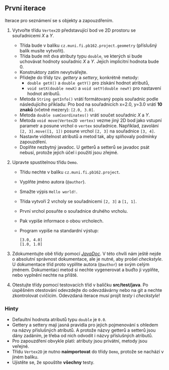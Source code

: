 ## První iterace

Iterace pro seznámení se s objekty a zapouzdřením.

1.  Vytvořte třídu `Vertex2D` představující bod ve 2D prostoru se souřadnicemi *X* a *Y*.
    *   Třída bude v balíku `cz.muni.fi.pb162.project.geometry` (příslušný balík musíte vytvořit).
    *   Třída bude mít dva atributy typu `double`, ve kterých si bude uchovávat hodnoty souřadnic *X* a *Y*.
        Jejich implicitní hodnota bude 0.
    *   Konstruktory zatím nevytvářejte.
    *   Přidejte do třídy tzv. _gettery_ a _settery_, konkrétně metody:
        *   `double getX()` a `double getY()` pro získání hodnot atributů,
        *   `void setX(double newX)` a `void setY(double newY)` pro nastavení hodnot atributů.
    *   Metoda `String getInfo()` vrátí formátovaný popis souřadnic podle následujícího příkladu:
        Pro bod na souřadnicích x=2.0, y=3.0 vrátí **10 znaků** (včetně mezery):
        `[2.0, 3.0]`.
    *   Metoda `double sumCoordinates()` vrátí součet souřadnic *X* a *Y*.
    *   Metoda `void move(Vertex2D vertex)` vezme jiný 2D bod jako vstupní parametr a posune vrchol o `vertex` souřadnice.
        Například, zavolání `[2, 3].move([1, 1])` posune vrchol `[2, 3]` na souřadnice `[3, 4]`.
    *   Nastavte viditelnost atributů a metod tak, aby splňovaly podmínky zapouzdření.
    *   Doplňte nezbytný javadoc. U getterů a setterů se javadoc psát nebusí, protože jejich účel i použití jsou zřejmé.

2.  Upravte spustitelnou třídu `Demo`.
    *   Třídu nechte v balíku `cz.muni.fi.pb162.project`.
    *   Vyplňte jméno autora (`@author`).
    *   Smažte výpis `Hello world!`.
    *   Třída vytvoří 2 vrcholy se souřadnicemi `[2, 3]` a `[1, 1]`.
    *   První vrchol posuňte o souřadnice druhého vrcholu.
    *   Pak vypíše informace o obou vrcholech.
    *   Program vypíše na standardní výstup:

        ~~~~
        [3.0, 4.0]
        [1.0, 1.0]
        ~~~~

3.  Zdokumentujte obě třídy pomocí [_JavaDoc_](https://en.wikipedia.org/wiki/Javadoc).
    V této chvíli nám ještě nejde o absolutní správnost dokumentace, ale je nutné, aby prošel *checkstyle*.
    U dokumentace tříd proto vyplňte autora (`@author`) se svým celým jménem. Dokumentaci metod si nechte vygenerovat a buďto ji vyplňte, 
    nebo vyplnění nechte na příště.

4.  Otestujte třídy pomocí testovacích tříd v balíčku **src/test/java**.
    Po úspěšném otestování odevzdejte do odevzdávárny nebo na git a nechte zkontrolovat cvičícím.
    Odevzdaná iterace musí projít *testy* i *checkstyle*!

### Hinty

- Defaultní hodnota atributů typu `double` je `0.0`.
- Gettery a settery mají jasná pravidla pro jejich pojmenování s ohledem na názvy příslušných atributů. 
  A protože názvy getterů a setterů jsou dány zadáním, je třeba od nich odvodit i názvy příslušných atributů.
- Pro zapouzdření obvykle platí: atributy jsou privátní, metody jsou veřejné.
- Třídu `Vertex2D` je nutno **naimportovat** do třídy `Demo`, protože se nachází v jiném balíku.
- Ujistěte se, že spouštíte **všechny** testy.